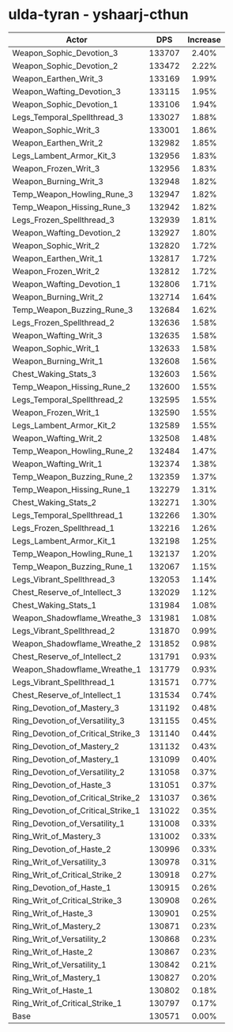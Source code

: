 # ulda-tyran - yshaarj-cthun
| Actor | DPS | Increase |
|---|:---:|:---:|
|Weapon_Sophic_Devotion_3|133707|2.40%|
|Weapon_Sophic_Devotion_2|133472|2.22%|
|Weapon_Earthen_Writ_3|133169|1.99%|
|Weapon_Wafting_Devotion_3|133115|1.95%|
|Weapon_Sophic_Devotion_1|133106|1.94%|
|Legs_Temporal_Spellthread_3|133027|1.88%|
|Weapon_Sophic_Writ_3|133001|1.86%|
|Weapon_Earthen_Writ_2|132982|1.85%|
|Legs_Lambent_Armor_Kit_3|132956|1.83%|
|Weapon_Frozen_Writ_3|132956|1.83%|
|Weapon_Burning_Writ_3|132948|1.82%|
|Temp_Weapon_Howling_Rune_3|132947|1.82%|
|Temp_Weapon_Hissing_Rune_3|132942|1.82%|
|Legs_Frozen_Spellthread_3|132939|1.81%|
|Weapon_Wafting_Devotion_2|132927|1.80%|
|Weapon_Sophic_Writ_2|132820|1.72%|
|Weapon_Earthen_Writ_1|132817|1.72%|
|Weapon_Frozen_Writ_2|132812|1.72%|
|Weapon_Wafting_Devotion_1|132806|1.71%|
|Weapon_Burning_Writ_2|132714|1.64%|
|Temp_Weapon_Buzzing_Rune_3|132684|1.62%|
|Legs_Frozen_Spellthread_2|132636|1.58%|
|Weapon_Wafting_Writ_3|132635|1.58%|
|Weapon_Sophic_Writ_1|132633|1.58%|
|Weapon_Burning_Writ_1|132608|1.56%|
|Chest_Waking_Stats_3|132603|1.56%|
|Temp_Weapon_Hissing_Rune_2|132600|1.55%|
|Legs_Temporal_Spellthread_2|132595|1.55%|
|Weapon_Frozen_Writ_1|132590|1.55%|
|Legs_Lambent_Armor_Kit_2|132589|1.55%|
|Weapon_Wafting_Writ_2|132508|1.48%|
|Temp_Weapon_Howling_Rune_2|132484|1.47%|
|Weapon_Wafting_Writ_1|132374|1.38%|
|Temp_Weapon_Buzzing_Rune_2|132359|1.37%|
|Temp_Weapon_Hissing_Rune_1|132279|1.31%|
|Chest_Waking_Stats_2|132271|1.30%|
|Legs_Temporal_Spellthread_1|132266|1.30%|
|Legs_Frozen_Spellthread_1|132216|1.26%|
|Legs_Lambent_Armor_Kit_1|132198|1.25%|
|Temp_Weapon_Howling_Rune_1|132137|1.20%|
|Temp_Weapon_Buzzing_Rune_1|132067|1.15%|
|Legs_Vibrant_Spellthread_3|132053|1.14%|
|Chest_Reserve_of_Intellect_3|132029|1.12%|
|Chest_Waking_Stats_1|131984|1.08%|
|Weapon_Shadowflame_Wreathe_3|131981|1.08%|
|Legs_Vibrant_Spellthread_2|131870|0.99%|
|Weapon_Shadowflame_Wreathe_2|131852|0.98%|
|Chest_Reserve_of_Intellect_2|131791|0.93%|
|Weapon_Shadowflame_Wreathe_1|131779|0.93%|
|Legs_Vibrant_Spellthread_1|131571|0.77%|
|Chest_Reserve_of_Intellect_1|131534|0.74%|
|Ring_Devotion_of_Mastery_3|131192|0.48%|
|Ring_Devotion_of_Versatility_3|131155|0.45%|
|Ring_Devotion_of_Critical_Strike_3|131140|0.44%|
|Ring_Devotion_of_Mastery_2|131132|0.43%|
|Ring_Devotion_of_Mastery_1|131099|0.40%|
|Ring_Devotion_of_Versatility_2|131058|0.37%|
|Ring_Devotion_of_Haste_3|131051|0.37%|
|Ring_Devotion_of_Critical_Strike_2|131037|0.36%|
|Ring_Devotion_of_Critical_Strike_1|131022|0.35%|
|Ring_Devotion_of_Versatility_1|131008|0.33%|
|Ring_Writ_of_Mastery_3|131002|0.33%|
|Ring_Devotion_of_Haste_2|130996|0.33%|
|Ring_Writ_of_Versatility_3|130978|0.31%|
|Ring_Writ_of_Critical_Strike_2|130918|0.27%|
|Ring_Devotion_of_Haste_1|130915|0.26%|
|Ring_Writ_of_Critical_Strike_3|130908|0.26%|
|Ring_Writ_of_Haste_3|130901|0.25%|
|Ring_Writ_of_Mastery_2|130871|0.23%|
|Ring_Writ_of_Versatility_2|130868|0.23%|
|Ring_Writ_of_Haste_2|130867|0.23%|
|Ring_Writ_of_Versatility_1|130842|0.21%|
|Ring_Writ_of_Mastery_1|130827|0.20%|
|Ring_Writ_of_Haste_1|130802|0.18%|
|Ring_Writ_of_Critical_Strike_1|130797|0.17%|
|Base|130571|0.00%|
